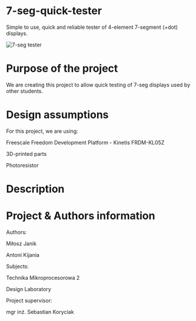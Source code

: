 # 7-seg-quick-tester
Simple to use, quick and reliable tester of 4-element 7-segment (+dot) displays. 

![7-seg tester](https://user-images.githubusercontent.com/56133177/141514110-65254f97-5493-4d6b-aed9-412a37e86cd4.png)

# Purpose of the project
We are creating this project to allow quick testing of 7-seg displays used by other students.

# Design assumptions
For this project, we are using: 

Freescale Freedom Development Platform - Kinetis FRDM-KL05Z

3D-printed parts

Photoresistor

# Description

# Project & Authors information

Authors:

Miłosz Janik

Antoni Kijania


Subjects:

Technika Mikroprocesorowa 2

Design Laboratory


Project supervisor:

mgr inż. Sebastian Koryciak
